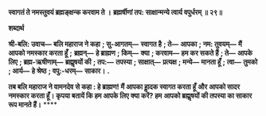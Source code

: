 **स्वागतं ते नमस्तुवयं ब्रह्मङ्क्षन्क करवाम ते ।** **ब्रह्मर्षीणां तप: साक्षान्मन्ये त्वार्य वपुर्धरम् ॥ २९॥** 

**शब्दार्थ** 

**श्री-बलि: उवाच—** **बलि महाराज ने कहा** **; सु-आगतम्—** **स्वागत है** **; ते—** **आपका** **; नम: तुवयम्—** **मैं आपको नमस्कार करता हूँ** **;** **ब्रह्मन्—** **हे ब्राह्मण** **; किम्—** **क्या** **; करवाम—** **हम कर सकते हैं** **; ते—** **आपके लिए** **; ब्रह्म-ऋषीणाम्—** **ब्रह्मॢषयों की** **; तप:—** **तपस्या** **; साक्षात्—** **प्रत्यक्ष** **; मन्ये—** **मानता हूँ** **; त्वा—** **तुमको** **; आर्य—** **हे श्रेष्ठ** **; वपु:-धरम्—** **साकार।** **.** 

**तब बलि महाराज ने वामनदेव से कहा : हे ब्राह्मण! मैं आपका हाॢदक स्वागत करता हूँ** **और आपको सादर नमस्कार करता हूँ। कृपया बतायें कि हम आपके लिए क्या करें? हम** **आपको ब्रह्मॢषयों की तपस्या का साकार रूप मानते हैं।** **** 